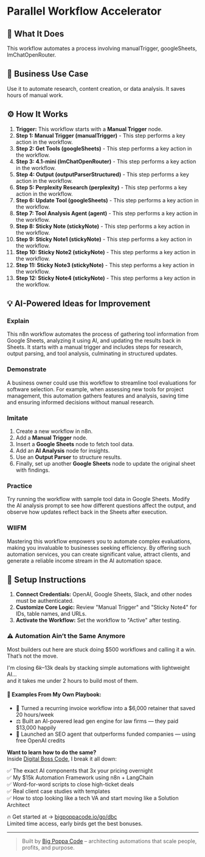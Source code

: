 # Parallel Workflow Accelerator

## 🚀 What It Does
This workflow automates a process involving manualTrigger, googleSheets, lmChatOpenRouter.

## 💼 Business Use Case
Use it to automate research, content creation, or data analysis. It saves hours of manual work.

## ⚙️ How It Works
1.  **Trigger:** This workflow starts with a **Manual Trigger** node.
2. **Step 1: Manual Trigger (manualTrigger)** - This step performs a key action in the workflow.
3. **Step 2: Get Tools (googleSheets)** - This step performs a key action in the workflow.
4. **Step 3: 4.1-mini (lmChatOpenRouter)** - This step performs a key action in the workflow.
5. **Step 4: Output (outputParserStructured)** - This step performs a key action in the workflow.
6. **Step 5: Perplexity Research (perplexity)** - This step performs a key action in the workflow.
7. **Step 6: Update Tool (googleSheets)** - This step performs a key action in the workflow.
8. **Step 7: Tool Analysis Agent (agent)** - This step performs a key action in the workflow.
9. **Step 8: Sticky Note (stickyNote)** - This step performs a key action in the workflow.
10. **Step 9: Sticky Note1 (stickyNote)** - This step performs a key action in the workflow.
11. **Step 10: Sticky Note2 (stickyNote)** - This step performs a key action in the workflow.
12. **Step 11: Sticky Note3 (stickyNote)** - This step performs a key action in the workflow.
13. **Step 12: Sticky Note4 (stickyNote)** - This step performs a key action in the workflow.

## 💡 AI-Powered Ideas for Improvement
### Explain
This n8n workflow automates the process of gathering tool information from Google Sheets, analyzing it using AI, and updating the results back in Sheets. It starts with a manual trigger and includes steps for research, output parsing, and tool analysis, culminating in structured updates.

### Demonstrate
A business owner could use this workflow to streamline tool evaluations for software selection. For example, when assessing new tools for project management, this automation gathers features and analysis, saving time and ensuring informed decisions without manual research.

### Imitate
1. Create a new workflow in n8n.
2. Add a **Manual Trigger** node.
3. Insert a **Google Sheets** node to fetch tool data.
4. Add an **AI Analysis** node for insights.
5. Use an **Output Parser** to structure results.
6. Finally, set up another **Google Sheets** node to update the original sheet with findings.

### Practice
Try running the workflow with sample tool data in Google Sheets. Modify the AI analysis prompt to see how different questions affect the output, and observe how updates reflect back in the Sheets after execution.

### WIIFM
Mastering this workflow empowers you to automate complex evaluations, making you invaluable to businesses seeking efficiency. By offering such automation services, you can create significant value, attract clients, and generate a reliable income stream in the AI automation space.

## 🔧 Setup Instructions
1. **Connect Credentials:** OpenAI, Google Sheets, Slack, and other nodes must be authenticated.
2. **Customize Core Logic:** Review "Manual Trigger" and "Sticky Note4" for IDs, table names, and URLs.
3. **Activate the Workflow:** Set the workflow to "Active" after testing.

### ⚠️ Automation Ain’t the Same Anymore

Most builders out here are stuck doing $500 workflows and calling it a win.  
That’s not the move.  

I'm closing $6k–$13k deals by stacking simple automations with lightweight AI...  
and it takes me under 2 hours to build most of them.

#### 🧠 Examples From My Own Playbook:
- 🔁 Turned a recurring invoice workflow into a $6,000 retainer that saved 20 hours/week  
- ⚖️ Built an AI-powered lead gen engine for law firms — they paid $13,000 happily  
- 🚀 Launched an SEO agent that outperforms funded companies — using free OpenAI credits  

**Want to learn how to do the same?**  
Inside [Digital Boss Code](https://bigpoppacode.io/go/dbc), I break it all down:

✅ The exact AI components that 3x your pricing overnight  
✅ My $15k Automation Framework using n8n + LangChain  
✅ Word-for-word scripts to close high-ticket deals  
✅ Real client case studies with templates  
✅ How to stop looking like a tech VA and start moving like a Solution Architect  

🔥 Get started at → [bigpoppacode.io/go/dbc](https://bigpoppacode.io/go/dbc)  
Limited time access, early birds get the best bonuses.

---
> Built by [Big Poppa Code](https://bigpoppacode.io) – architecting automations that scale people, profits, and purpose.

